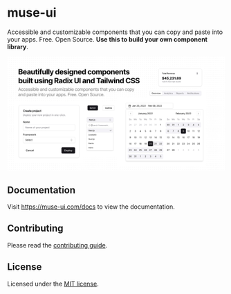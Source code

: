 # muse-ui

Accessible and customizable components that you can copy and paste into your apps. Free. Open Source. **Use this to build your own component library**.

![hero](apps/www/public/og.jpg)

## Documentation

Visit https://muse-ui.com/docs to view the documentation.

## Contributing

Please read the [contributing guide](/CONTRIBUTING.md).

## License

Licensed under the [MIT license](https://github.com/muse-ui/muse-ui/blob/main/LICENSE.md).
